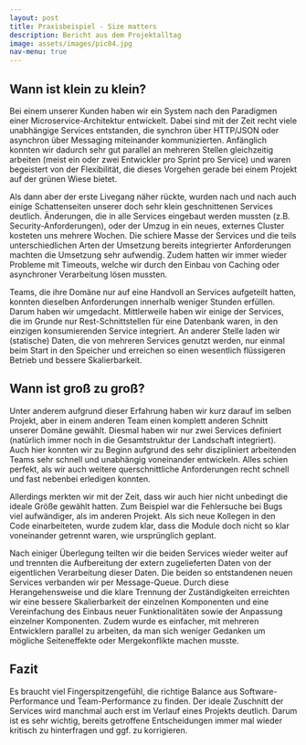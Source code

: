 ```yaml
---
layout: post
title: Praxisbeispiel - Size matters
description: Bericht aus dem Projektalltag
image: assets/images/pic04.jpg
nav-menu: true
---
```


## Wann ist klein zu klein?

Bei einem unserer Kunden haben wir ein System nach den Paradigmen einer Microservice-Architektur entwickelt.
Dabei sind mit der Zeit recht viele unabhängige Services entstanden, die synchron über HTTP/JSON oder asynchron über
Messaging miteinander kommunizierten. Anfänglich konnten wir dadurch sehr gut parallel an mehreren Stellen gleichzeitig
arbeiten (meist ein oder zwei Entwickler pro Sprint pro Service) und waren begeistert von der Flexibilität, die dieses
Vorgehen gerade bei einem Projekt auf der grünen Wiese bietet.

Als dann aber der erste Livegang näher rückte, wurden nach und nach auch einige Schattenseiten unserer doch sehr klein
geschnittenen Services deutlich. Änderungen, die in alle Services eingebaut werden mussten (z.B. Security-Anforderungen),
oder der Umzug in ein neues, externes Cluster kosteten uns mehrere Wochen. Die schiere Masse der Services und die teils
unterschiedlichen Arten der Umsetzung bereits integrierter Anforderungen machten die Umsetzung sehr aufwendig.
Zudem hatten wir immer wieder Probleme mit Timeouts, welche wir durch den Einbau von Caching oder asynchroner
Verarbeitung lösen mussten.

Teams, die ihre Domäne nur auf eine Handvoll an Services aufgeteilt hatten, konnten dieselben Anforderungen innerhalb
weniger Stunden erfüllen. Darum haben wir umgedacht. Mittlerweile haben wir einige der Services, die im Grunde nur
Rest-Schnittstellen für eine Datenbank waren, in den einzigen konsumierenden Service integriert. An anderer Stelle
laden wir (statische) Daten, die von mehreren Services genutzt werden, nur einmal beim Start in den Speicher und
erreichen so einen wesentlich flüssigeren Betrieb und bessere Skalierbarkeit.

## Wann ist groß zu groß?

Unter anderem aufgrund dieser Erfahrung haben wir kurz darauf im selben Projekt, aber in einem anderen Team einen
komplett anderen Schnitt unserer Domäne gewählt. Diesmal haben wir nur zwei Services definiert (natürlich immer noch
in die Gesamtstruktur der Landschaft integriert). Auch hier konnten wir zu Beginn aufgrund des sehr diszipliniert
arbeitenden Teams sehr schnell und unabhängig voneinander entwickeln. Alles schien perfekt, als wir auch weitere
querschnittliche Anforderungen recht schnell und fast nebenbei erledigen konnten.

Allerdings merkten wir mit der Zeit, dass wir auch hier nicht unbedingt die ideale Größe gewählt hatten. Zum Beispiel
war die Fehlersuche bei Bugs viel aufwändiger, als im anderen Projekt. Als sich neue Kollegen in den Code einarbeiteten,
wurde zudem klar, dass die Module doch nicht so klar voneinander getrennt waren, wie ursprünglich geplant.

Nach einiger Überlegung teilten wir die beiden Services wieder weiter auf und trennten die Aufbereitung der extern
zugelieferten Daten von der eigentlichen Verarbeitung dieser Daten. Die beiden so entstandenen neuen Services verbanden
wir per Message-Queue. Durch diese Herangehensweise und die klare Trennung der Zuständigkeiten erreichten wir eine
bessere Skalierbarkeit der einzelnen Komponenten und eine Vereinfachung des Einbaus neuer Funktionalitäten sowie der
Anpassung einzelner Komponenten. Zudem wurde es einfacher, mit mehreren Entwicklern parallel zu arbeiten, da man sich
weniger Gedanken um mögliche Seiteneffekte oder Mergekonflikte machen musste.

## Fazit

Es braucht viel Fingerspitzengefühl, die richtige Balance aus Software-Performance und Team-Performance zu finden.
Der ideale Zuschnitt der Services wird manchmal auch erst im Verlauf eines Projekts deutlich. Darum ist es sehr wichtig,
bereits getroffene Entscheidungen immer mal wieder kritisch zu hinterfragen und ggf. zu korrigieren.
